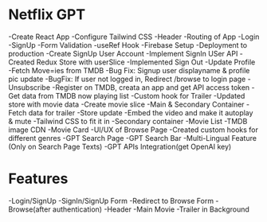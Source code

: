 # Netflix GPT

-Create React App
-Configure Tailwind CSS
-Header
-Routing of App
-Login
-SignUp
-Form Validation
-useRef Hook
-Firebase Setup
-Deployment to production
-Create SignUp User Account
-Implement SignIn USer API
-Created Redux Store with userSlice
-Implemented Sign Out
-Update Profile
-Fetch Move=ies from TMDB
-Bug Fix: Signup user displayname & profile pic update
-BugFix: If user not logged in, Redirect /browse to login page
-Unsubscribe
-Register on TMDB, creata an app and get API access token
-Get data from TMDB now playing list
-Custom hook for Trailer
-Updated store with movie data
-Create movie slice
-Main & Secondary Container
-Fetch data for trailer
-Store update
-Embed the video and make it autoplay & mute
-Tailwind CSS to fit it in
-Secondary container
-Movie List
-TMDB image CDN
-Movie Card
-UI/UX of Browse Page
-Created custom hooks for different genres
-GPT Search Page
-GPT Search Bar
-Multi-Lingual Feature (Only on Search Page Texts)
-GPT APIs Integration(get OpenAI key)


# Features
-Login/SignUp
    -SignIn/SignUp Form
    -Redirect to Browse Form
-Browse(after authentication)
    -Header
    -Main Movie
        -Trailer in Background